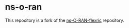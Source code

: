 # ns-o-ran

This repository is a fork of the [ns-O-RAN-flexric](https://github.com/Orange-OpenSource/ns-O-RAN-flexric) repository.

